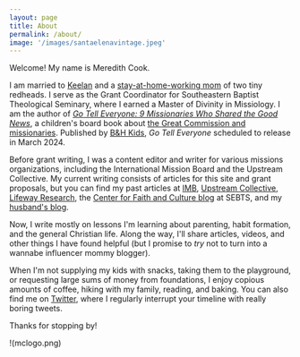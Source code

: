 ```yaml
---
layout: page
title: About
permalink: /about/
image: '/images/santaelenavintage.jpeg'
---
```

Welcome! My name is Meredith Cook.

I am married to [Keelan](https://keelancook.com/) and a [stay-at-home-working mom](https://meredithcook.net/2022/05/30/the-stay-at-home-full-time-working-mom/) of two tiny redheads. I serve as the Grant Coordinator for Southeastern Baptist Theological Seminary, where I earned a Master of Divinity in Missiology. I am the author of [*Go Tell Everyone: 9 Missionaries Who Shared the Good News*](https://amzn.to/45wlDh1), a children's board book about [the Great Commission and missionaries](https://meredithcook.net/2022/10/18/writing-a-children-book/). Published by [B&H Kids](https://www.bhpublishinggroup.com/product/go-tell-everyone/), *Go Tell Everyone* scheduled to release in March 2024. 

Before grant writing, I was a content editor and writer for various missions organizations, including the International Mission Board and the Upstream Collective. My current writing consists of articles for this site and grant proposals, but you can find my past articles at [IMB](https://www.imb.org/search/meredith+cook/?s=meredith%20cook&sort=relevant), [Upstream Collective](https://www.theupstreamcollective.org/post/use-the-holidays-to-your-evangelistic-advantage), [Lifeway Research](https://research.lifeway.com/2020/03/31/why-our-worship-and-spiritual-walk-needs-repetition/), the [Center for Faith and Culture blog](https://cfc.sebts.edu/faith-and-work/women-seminary-professors/) at SEBTS, and my [husband's blog](https://keelancook.com/2016/04/29/your-churchs-continued-responsibility-for-its-sent-ones/). 

Now, I write mostly on lessons I'm learning about parenting, habit formation, and the general Christian life. Along the way, I'll share articles, videos, and other things I have found helpful (but I promise to *try* not to turn into a wannabe influencer mommy blogger). 

When I'm not supplying my kids with snacks, taking them to the playground, or requesting large sums of money from foundations, I enjoy copious amounts of coffee, hiking with my family, reading, and baking. You can also find me on [Twitter](https://twitter.com/meredithcook716), where I regularly interrupt your timeline with really boring tweets. 

Thanks for stopping by!

!(mclogo.png)